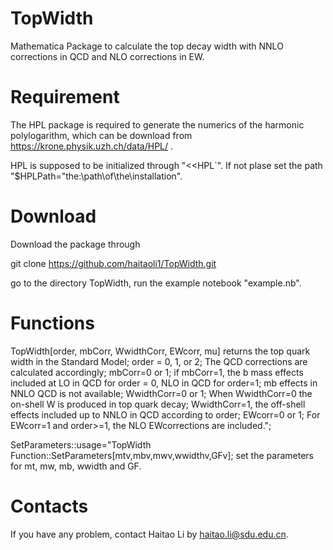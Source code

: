 # TopWidth
Mathematica Package to calculate the top decay width with NNLO corrections  in QCD and NLO corrections in EW. 

# Requirement 
The HPL package is required to generate the numerics of the harmonic polylogarithm, which can be download from https://krone.physik.uzh.ch/data/HPL/ .  

HPL is supposed to be initialized through "\<\<HPL`". If not plase  set the path "$HPLPath="the:\path\of\the\installation".

# Download
Download the package through 

git clone https://github.com/haitaoli1/TopWidth.git

go to the directory TopWidth, run the example notebook "example.nb". 

# Functions 
TopWidth[order, mbCorr, WwidthCorr, EWcorr, mu] returns the top quark width in the Standard Model;
order = 0, 1, or 2; The QCD corrections are calculated accordingly;
mbCorr=0 or 1; if mbCorr=1, the b mass effects included at LO in QCD for order = 0, NLO in QCD for order=1;  mb effects in NNLO QCD is not available;
WwidthCorr=0 or 1; When WwidthCorr=0  the on-shell W is produced in top quark decay; WwidthCorr=1, the off-shell effects included up to NNLO in QCD according to order;
EWcorr=0 or 1; For EWcorr=1 and order>=1, the NLO EWcorrections are included.";

SetParameters::usage="TopWidth Function::SetParameters[mtv,mbv,mwv,wwidthv,GFv];
set the parameters for mt, mw, mb, wwidth and GF.

# Contacts
If you have any problem, contact Haitao Li by haitao.li@sdu.edu.cn. 

